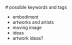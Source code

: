 # possible keywords and tags

- embodiment
- artworks and artists
- moving image
- ideas
- artwork ideas? 


